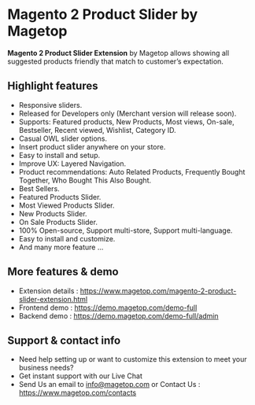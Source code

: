 # Magento 2 Product Slider by Magetop

**Magento 2 Product Slider Extension** by Magetop allows showing all suggested products friendly that match to customer’s expectation.

## Highlight features

- Responsive sliders.
- Released for Developers only (Merchant version will release soon).
- Supports: Featured products, New Products, Most views, On-sale, Bestseller, Recent viewed, Wishlist, Category ID.
- Casual OWL slider options.
- Insert product slider anywhere on your store.
- Easy to install and setup.
- Improve UX: Layered Navigation.
- Product recommendations: Auto Related Products, Frequently Bought Together, Who Bought This Also Bought.
- Best Sellers.
- Featured Products Slider.
- Most Viewed Products Slider.
- New Products Slider.
- On Sale Products Slider.
- 100% Open-source, Support multi-store, Support multi-language.
- Easy to install and customize.
- And many more feature ...

## More features & demo

- Extension details : https://www.magetop.com/magento-2-product-slider-extension.html
- Frontend demo : https://demo.magetop.com/demo-full
- Backend demo : https://demo.magetop.com/demo-full/admin

## Support & contact info

- Need help setting up or want to customize this extension to meet your business needs? 
- Get instant support with our Live Chat
- Send Us an email to info@magetop.com or Contact Us : https://www.magetop.com/contacts
